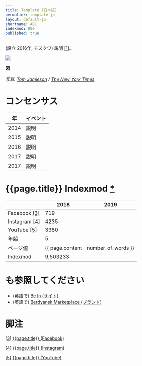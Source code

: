 ```yaml
---
title: Template (日本語)
permalink: template-jp
layout: default-jp
shortname: ABC
indexmod: 000
published: true
---
```

(設立	2016年, モスクワ) 説明 <span id="a1">[\[1\]](#f1)</span>。

![](https://github.com/indexmod/encyclopedia/images/image-sample.jpg)

**図**

*写真: [Tom Jamieson](tom-jamieson) / [The New York Times](https://www.nytimes.com/2015/07/05/arts/music/olly-alexander-releases-his-debut-album-with-years-years)*

# コンセンサス

|年|イベント|
|----|---------|
|2014|説明|
|2015|説明|
|2016|説明|
|2017|説明|
|2017|説明|


# {{page.title}} Indexmod [*](indexmod)

||2018|2019|
|-|-|-|
|Facebook <span id="a3">[\[3\]](#f3)</span>|719||
|Instagram <span id="a4">[\[4\]](#f4)</span>|4235||
|YouTube <span id="a5">[\[5\]](#f5)</span>|3380||
|年齢|5||
|ページ値|{{ page.content | number_of_words }}||
|Indexmod|9,503233||

# も参照してください

+ (英語で) [Be In (サイト)](be-in-site)
+ (英語で) [Berdyansk Marketplace (ブランド)](berdyansk-marketplace)

# 脚注

[[3]](#a3) <span id="f3"></span> [{{page.title}} (Facebook)](index)

[[4]](#a4) <span id="f4"></span> [{{page.title}} (Instagram)](index)

[[5]](#a5) <span id="f5"></span> [{{page.title}} (YouTube)](index)
